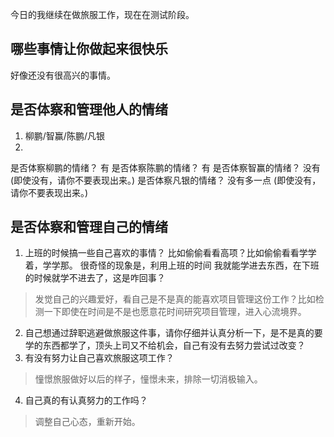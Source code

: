 今日的我继续在做旅服工作，现在在测试阶段。

## 哪些事情让你做起来很快乐
好像还没有很高兴的事情。

## 是否体察和管理他人的情绪
1. 柳鹏/智赢/陈鹏/凡银
2. 
是否体察柳鹏的情绪？  有
是否体察陈鹏的情绪？  有
是否体察智赢的情绪？  没有  (即使没有，请你不要表现出来。)
是否体察凡银的情绪？  没有多一点 (即使没有，请你不要表现出来。)

## 是否体察和管理自己的情绪
1. 上班的时候搞一些自己喜欢的事情？ 比如偷偷看看高项？比如偷偷看看学学着，学学那。
很奇怪的现象是，利用上班的时间 我就能学进去东西，在下班的时候就学不进去了，这是咋回事？
> 发觉自己的兴趣爱好，看自己是不是真的能喜欢项目管理这份工作？比如检测一下即使在时间是不是也愿意花时间研究项目管理，进入心流境界。
2. 自己想通过辞职逃避做旅服这件事，请你仔细并认真分析一下，是不是真的要学的东西都学了，顶头上司又不给机会，自己有没有去努力尝试过改变？
3. 有没有努力让自己喜欢旅服这项工作？
> 憧憬旅服做好以后的样子，憧憬未来，排除一切消极输入。
4. 自己真的有认真努力的工作吗？

> 调整自己心态，重新开始。
